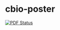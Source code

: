 # cbio-poster

[![PDF Status](https://www.sharelatex.com/github/repos/bas-rustenburg/cbio-poster/builds/latest/badge.svg)](https://www.sharelatex.com/github/repos/bas-rustenburg/cbio-poster/builds/latest/output.pdf)
